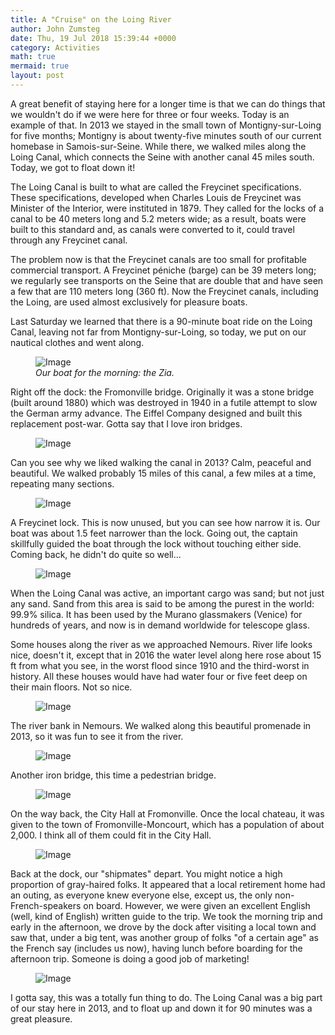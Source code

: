 ```yaml
---
title: A "Cruise" on the Loing River
author: John Zumsteg
date: Thu, 19 Jul 2018 15:39:44 +0000
category: Activities
math: true
mermaid: true
layout: post
---
```

A great benefit of staying here for a longer time is that we can do things that we wouldn't do if we were here for three or four weeks. Today is an example of that. In 2013 we stayed in the small town of Montigny-sur-Loing for five months; Montigny is about twenty-five minutes south of our current homebase in Samois-sur-Seine. While there, we walked miles along the Loing Canal, which connects the Seine with another canal 45 miles south. Today, we got to float down it!

The Loing Canal is built to what are called the Freycinet specifications. These specifications, developed when Charles Louis de Freycinet was Minister of the Interior, were instituted in 1879. They called for the locks of a canal to be 40 meters long and 5.2 meters wide; as a result, boats were built to this standard and, as canals were converted to it, could travel through any Freycinet canal.

The problem now is that the Freycinet canals are too small for profitable commercial transport. A Freycinet péniche (barge) can be 39 meters long; we regularly see transports on the Seine that are double that and have seen a few that are 110 meters long (360 ft). Now the Freycinet canals, including the Loing, are used almost exclusively for pleasure boats.

Last Saturday we learned that there is a 90-minute boat ride on the Loing Canal, leaving not far from Montigny-sur-Loing, so today, we put on our nautical clothes and went along.

<figure>
	<img class = "landscape" src="{{"/assets/images/2018/07/DSC05471.jpg" | prepend: site.baseurl  }}" alt="Image" />
	<figcaption><em>Our boat for the morning: the Zia.</em></figcaption>
</figure>



Right off the dock: the Fromonville bridge. Originally it was a stone bridge (built around 1880) which was destroyed in 1940 in a futile attempt to slow the German army advance. The Eiffel Company designed and built this replacement post-war. Gotta say that I love iron bridges.
<figure class = "landscape">
	<img class = "landscape" src="{{"/assets/images/2018/07/DSC05450.jpg" | prepend: site.baseurl  }}" alt="Image" />
	<figcaption></figcaption>
</figure>


Can you see why we liked walking the canal in 2013? Calm, peaceful and beautiful. We walked probably 15 miles of this canal, a few miles at a time, repeating many sections.
<figure>
	<img class = "landscape" src="{{"/assets/images/2018/07/DSC05452.jpg" | prepend: site.baseurl  }}" alt="Image" />
	<figcaption></figcaption>
</figure>


A Freycinet lock. This is now unused, but you can see how narrow it is. Our boat was about 1.5 feet narrower than the lock. Going out, the captain skillfully guided the boat through the lock without touching either side. Coming back, he didn't do quite so well...
<figure class = "landscape">
	<img class = "landscape" src="{{"/assets/images/2018/07/DSC05455.jpg" | prepend: site.baseurl  }}" alt="Image" />
	<figcaption></figcaption>
</figure>



When the Loing Canal was active, an important cargo was sand; but not just any sand. Sand from this area is said to be among the purest in the world: 99.9% silica. It has been used by the Murano glassmakers (Venice) for hundreds of years, and now is in demand worldwide for telescope glass.

Some houses along the river as we approached Nemours. River life looks nice, doesn't it, except that in 2016 the water level along here rose about 15 ft from what you see, in the worst flood since 1910 and the third-worst in history. All these houses would have had water four or five feet deep on their main floors. Not so nice.
<figure class = "landscape">
	<img class = "landscape" src="{{"/assets/images/2018/07/DSC05459-1.jpg" | prepend: site.baseurl  }}" alt="Image" />
	<figcaption></figcaption>
</figure>


The river bank in Nemours. We walked along this beautiful promenade in 2013, so it was fun to see it from the river.
<figure class = "landscape">
	<img class = "landscape" src="{{"/assets/images/2018/07/DSC05460.jpg" | prepend: site.baseurl  }}" alt="Image" />
	<figcaption></figcaption>
</figure>


Another iron bridge, this time a pedestrian bridge.
<figure class = "landscape">
	<img class = "landscape" src="{{"/assets/images/2018/07/DSC05461.jpg" | prepend: site.baseurl  }}" alt="Image" />
	<figcaption></figcaption>
</figure>


On the way back, the City Hall at Fromonville. Once the local chateau, it was given to the town of Fromonville-Moncourt, which has a population of about 2,000. I think all of them could fit in the City Hall.
<figure class = "landscape">
	<img class = "landscape" src="{{"/assets/images/2018/07/DSC05465.jpg" | prepend: site.baseurl  }}" alt="Image" />
	<figcaption></figcaption>
</figure>


Back at the dock, our "shipmates" depart. You might notice a high proportion of gray-haired folks. It appeared that a local retirement home had an outing, as everyone knew everyone else, except us, the only non-French-speakers on board. However, we were given an excellent English (well, kind of English) written guide to the trip. We took the morning trip and early in the afternoon, we drove by the dock after visiting a local town and saw that, under a big tent, was another group of folks "of a certain age" as the French say (includes us now), having lunch before boarding for the afternoon trip. Someone is doing a good job of marketing!
<figure class = "landscape">
	<img class = "landscape" src="{{"/assets/images/2018/07/DSC05467.jpg" | prepend: site.baseurl  }}" alt="Image" />
	<figcaption></figcaption>
</figure>


I gotta say, this was a totally fun thing to do. The Loing Canal was a big part of our stay here in 2013, and to float up and down it for 90 minutes was a great pleasure.
